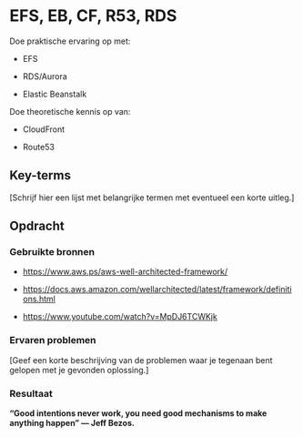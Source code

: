 # EFS, EB, CF, R53, RDS

Doe praktische ervaring op met:

- EFS

- RDS/Aurora

- Elastic Beanstalk

Doe theoretische kennis op van:

- CloudFront

- Route53


## Key-terms
[Schrijf hier een lijst met belangrijke termen met eventueel een korte uitleg.]

## Opdracht
### Gebruikte bronnen

- https://www.aws.ps/aws-well-architected-framework/

- https://docs.aws.amazon.com/wellarchitected/latest/framework/definitions.html

- https://www.youtube.com/watch?v=MpDJ6TCWKjk



### Ervaren problemen
[Geef een korte beschrijving van de problemen waar je tegenaan bent gelopen met je gevonden oplossing.]

### Resultaat

<b> “Good intentions never work, you need good mechanisms to make anything happen” — Jeff Bezos. </b>

